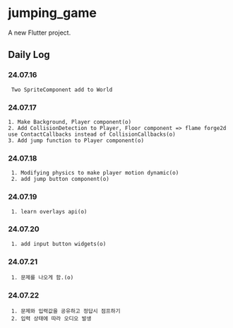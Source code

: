# jumping_game

A new Flutter project.

## Daily Log

### 24.07.16

     Two SpriteComponent add to World

### 24.07.17

    1. Make Background, Player component(o)
    2. Add CollisionDetection to Player, Floor component => flame forge2d use ContactCallbacks instead of CollisionCallbacks(o)
    3. Add jump function to Player component(o)

### 24.07.18

     1. Modifying physics to make player motion dynamic(o)
     2. add jump button component(o)

### 24.07.19

     1. learn overlays api(o)

### 24.07.20

     1. add input button widgets(o)

### 24.07.21

     1. 문제를 나오게 함.(o)

### 24.07.22

     1. 문제와 입력값을 공유하고 정답시 점프하기
     2. 입력 상태에 따라 오디오 발생
